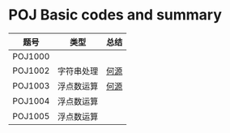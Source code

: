 # POJ Basic codes and summary
题号 | 类型 | 总结 
---- | --- | ---
POJ1000 | | 
POJ1002 | 字符串处理 | [何源](http://reehy.top:4000/2017/03/12/POJ-1002/)
POJ1003 | 浮点数运算 | [何源](http://reehy.top:4000/2017/03/13/POJ-1003/)
POJ1004 | 浮点数运算 |
POJ1005 | 浮点数运算 |

